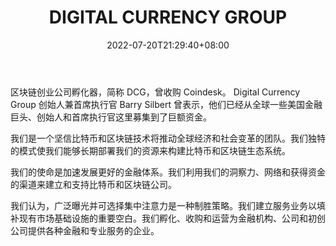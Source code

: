 ﻿---
weight: 
title: "DIGITAL CURRENCY GROUP"
description: "区块链创业公司孵化器，简称 DCG，曾收购 Coindesk。 Digital Currency Group 创始人兼首席执行官 Barry Silbert 曾表示，他们已经从全球一些美国金融巨头、创始人和首席执行官这里募集到了巨额资金。"
date: 2022-07-20T21:29:40+08:00
lastmod: 2022-07-20T15:15:40+08:00
draft: false
authors: ["Cindy"]
featuredImage: "digital-currency-group.png"
link: "https://dcg.co/"
tags: ["投资机构","DIGITAL CURRENCY GROUP"]
categories: ["navigation"]
navigation: ["投资机构"]
lightgallery: true
toc: true
pinned: false
recommend: false
recommend1: false
---
区块链创业公司孵化器，简称 DCG，曾收购 Coindesk。 Digital Currency Group 创始人兼首席执行官 Barry Silbert 曾表示，他们已经从全球一些美国金融巨头、创始人和首席执行官这里募集到了巨额资金。

我们是一个坚信比特币和区块链技术将推动全球经济和社会变革的团队。我们独特的模式使我们能够长期部署我们的资源来构建比特币和区块链生态系统。

我们的使命是加速发展更好的金融体系。我们利用我们的洞察力、网络和获得资金的渠道来建立和支持比特币和区块链公司。

我们认为，广泛曝光并可选择集中注意力是一种制胜策略。我们建立服务业务以填补现有市场基础设施的重要空白。我们孵化、收购和运营为金融机构、公司和初创公司提供各种金融和专业服务的企业。